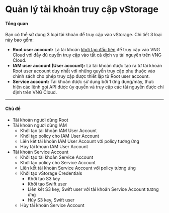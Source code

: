 # Quản lý tài khoản truy cập vStorage

#### Tổng quan 

Bạn có thể sử dụng 3 loại tài khoản để truy cập vào vStorage. Chi tiết 3 loại này bao gồm:

* **Root user account:** Là tài khoản [khởi tạo đầu tiên](https://register.vngcloud.vn/signup) để truy cập vào VNG Cloud với đầy đủ quyền truy cập vào tất cả dịch vụ tài nguyên trên VNG Cloud.
* **IAM user account (User account):** Là tài khoản được tạo ra từ tài khoản Root user account duy nhất với những quyền truy cập phụ thuộc vào chính sách cho phép truy cập được thiết lập từ Root user account.
* **Service account:** Tài khoản được sử dụng bởi 1 ứng dụng/máy, thực hiện các lệnh gọi API được ủy quyền và truy cập các tài nguyên được chỉ định trên VNG Cloud.

***

#### Chủ đề 

* Tài khoản người dùng Root
* Tài khoản người dùng IAM
  * Khởi tạo tài khoản IAM User Account
  * Khởi tạo policy cho IAM User Account
  * Liên kết tài khoản IAM User Account với policy tương ứng
  * Hủy tài khoản IAM User Account
* Tài khoản Service Account
  * Khởi tạo tài khoản Service Account
  * Khởi tạo policy cho Service Account
  * Liên kết tài khoản Service Account với policy tương ứng
  * Khởi tạo vStorage Credentials
    * Khởi tạo S3 key
    * Khởi tạo Swift user
    * Liên kết S3 key, Swift user với tài khoản Service Account tương ứng
    * Hủy S3 key, Swift user
  * Hủy tài khoản Service Account
